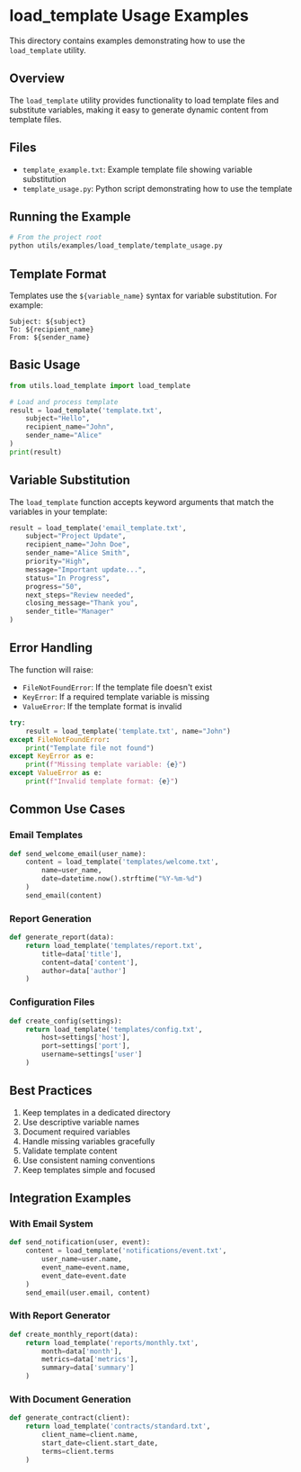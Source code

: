 # load_template Usage Examples

This directory contains examples demonstrating how to use the `load_template` utility.

## Overview

The `load_template` utility provides functionality to load template files and substitute variables, making it easy to generate dynamic content from template files.

## Files

- `template_example.txt`: Example template file showing variable substitution
- `template_usage.py`: Python script demonstrating how to use the template

## Running the Example

```bash
# From the project root
python utils/examples/load_template/template_usage.py
```

## Template Format

Templates use the `${variable_name}` syntax for variable substitution. For example:

```
Subject: ${subject}
To: ${recipient_name}
From: ${sender_name}
```

## Basic Usage

```python
from utils.load_template import load_template

# Load and process template
result = load_template('template.txt',
    subject="Hello",
    recipient_name="John",
    sender_name="Alice"
)
print(result)
```

## Variable Substitution

The `load_template` function accepts keyword arguments that match the variables in your template:

```python
result = load_template('email_template.txt',
    subject="Project Update",
    recipient_name="John Doe",
    sender_name="Alice Smith",
    priority="High",
    message="Important update...",
    status="In Progress",
    progress="50",
    next_steps="Review needed",
    closing_message="Thank you",
    sender_title="Manager"
)
```

## Error Handling

The function will raise:
- `FileNotFoundError`: If the template file doesn't exist
- `KeyError`: If a required template variable is missing
- `ValueError`: If the template format is invalid

```python
try:
    result = load_template('template.txt', name="John")
except FileNotFoundError:
    print("Template file not found")
except KeyError as e:
    print(f"Missing template variable: {e}")
except ValueError as e:
    print(f"Invalid template format: {e}")
```

## Common Use Cases

### Email Templates
```python
def send_welcome_email(user_name):
    content = load_template('templates/welcome.txt',
        name=user_name,
        date=datetime.now().strftime("%Y-%m-%d")
    )
    send_email(content)
```

### Report Generation
```python
def generate_report(data):
    return load_template('templates/report.txt',
        title=data['title'],
        content=data['content'],
        author=data['author']
    )
```

### Configuration Files
```python
def create_config(settings):
    return load_template('templates/config.txt',
        host=settings['host'],
        port=settings['port'],
        username=settings['user']
    )
```

## Best Practices

1. Keep templates in a dedicated directory
2. Use descriptive variable names
3. Document required variables
4. Handle missing variables gracefully
5. Validate template content
6. Use consistent naming conventions
7. Keep templates simple and focused

## Integration Examples

### With Email System
```python
def send_notification(user, event):
    content = load_template('notifications/event.txt',
        user_name=user.name,
        event_name=event.name,
        event_date=event.date
    )
    send_email(user.email, content)
```

### With Report Generator
```python
def create_monthly_report(data):
    return load_template('reports/monthly.txt',
        month=data['month'],
        metrics=data['metrics'],
        summary=data['summary']
    )
```

### With Document Generation
```python
def generate_contract(client):
    return load_template('contracts/standard.txt',
        client_name=client.name,
        start_date=client.start_date,
        terms=client.terms
    )
